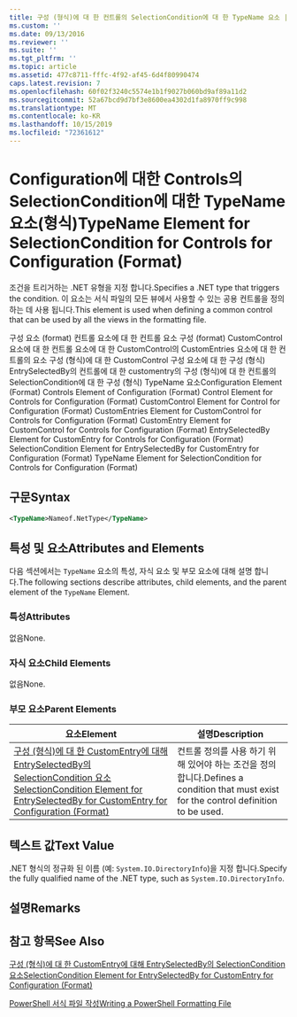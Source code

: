 ```yaml
---
title: 구성 (형식)에 대 한 컨트롤의 SelectionCondition에 대 한 TypeName 요소 | Microsoft Docs
ms.custom: ''
ms.date: 09/13/2016
ms.reviewer: ''
ms.suite: ''
ms.tgt_pltfrm: ''
ms.topic: article
ms.assetid: 477c8711-fffc-4f92-af45-6d4f80990474
caps.latest.revision: 7
ms.openlocfilehash: 60f02f3240c5574e1b1f9027b060bd9af89a11d2
ms.sourcegitcommit: 52a67bcd9d7bf3e8600ea4302d1fa8970ff9c998
ms.translationtype: MT
ms.contentlocale: ko-KR
ms.lasthandoff: 10/15/2019
ms.locfileid: "72361612"
---
```

# <a name="typename-element-for-selectioncondition-for-controls-for-configuration-format"></a><span data-ttu-id="283cb-102">Configuration에 대한 Controls의 SelectionCondition에 대한 TypeName 요소(형식)</span><span class="sxs-lookup"><span data-stu-id="283cb-102">TypeName Element for SelectionCondition for Controls for Configuration (Format)</span></span>

<span data-ttu-id="283cb-103">조건을 트리거하는 .NET 유형을 지정 합니다.</span><span class="sxs-lookup"><span data-stu-id="283cb-103">Specifies a .NET type that triggers the condition.</span></span> <span data-ttu-id="283cb-104">이 요소는 서식 파일의 모든 뷰에서 사용할 수 있는 공용 컨트롤을 정의 하는 데 사용 됩니다.</span><span class="sxs-lookup"><span data-stu-id="283cb-104">This element is used when defining a common control that can be used by all the views in the formatting file.</span></span>

<span data-ttu-id="283cb-105">구성 요소 (format) 컨트롤 요소에 대 한 컨트롤 요소 구성 (format) CustomControl 요소에 대 한 컨트롤 요소에 대 한 CustomControl의 CustomEntries 요소에 대 한 컨트롤의 요소 구성 (형식)에 대 한 CustomControl 구성 요소에 대 한 구성 (형식) EntrySelectedBy의 컨트롤에 대 한 customentry의 구성 (형식)에 대 한 컨트롤의 SelectionCondition에 대 한 구성 (형식) TypeName 요소</span><span class="sxs-lookup"><span data-stu-id="283cb-105">Configuration Element (Format) Controls Element of Configuration (Format) Control Element for Controls for Configuration (Format) CustomControl Element for Control for Configuration (Format) CustomEntries Element for CustomControl for Controls for Configuration (Format) CustomEntry Element for CustomControl for Controls for Configuration (Format) EntrySelectedBy Element for CustomEntry for Controls for Configuration (Format) SelectionCondition Element for EntrySelectedBy for CustomEntry for Configuration (Format) TypeName Element for SelectionCondition for Controls for Configuration (Format)</span></span>

## <a name="syntax"></a><span data-ttu-id="283cb-106">구문</span><span class="sxs-lookup"><span data-stu-id="283cb-106">Syntax</span></span>

```xml
<TypeName>Nameof.NetType</TypeName>

```

## <a name="attributes-and-elements"></a><span data-ttu-id="283cb-107">특성 및 요소</span><span class="sxs-lookup"><span data-stu-id="283cb-107">Attributes and Elements</span></span>

<span data-ttu-id="283cb-108">다음 섹션에서는 `TypeName` 요소의 특성, 자식 요소 및 부모 요소에 대해 설명 합니다.</span><span class="sxs-lookup"><span data-stu-id="283cb-108">The following sections describe attributes, child elements, and the parent element of the `TypeName` Element.</span></span>

### <a name="attributes"></a><span data-ttu-id="283cb-109">특성</span><span class="sxs-lookup"><span data-stu-id="283cb-109">Attributes</span></span>

<span data-ttu-id="283cb-110">없음</span><span class="sxs-lookup"><span data-stu-id="283cb-110">None.</span></span>

### <a name="child-elements"></a><span data-ttu-id="283cb-111">자식 요소</span><span class="sxs-lookup"><span data-stu-id="283cb-111">Child Elements</span></span>

<span data-ttu-id="283cb-112">없음</span><span class="sxs-lookup"><span data-stu-id="283cb-112">None.</span></span>

### <a name="parent-elements"></a><span data-ttu-id="283cb-113">부모 요소</span><span class="sxs-lookup"><span data-stu-id="283cb-113">Parent Elements</span></span>

|<span data-ttu-id="283cb-114">요소</span><span class="sxs-lookup"><span data-stu-id="283cb-114">Element</span></span>|<span data-ttu-id="283cb-115">설명</span><span class="sxs-lookup"><span data-stu-id="283cb-115">Description</span></span>|
|-------------|-----------------|
|[<span data-ttu-id="283cb-116">구성 (형식)에 대 한 CustomEntry에 대해 EntrySelectedBy의 SelectionCondition 요소</span><span class="sxs-lookup"><span data-stu-id="283cb-116">SelectionCondition Element for EntrySelectedBy for CustomEntry for Configuration (Format)</span></span>](./selectioncondition-element-for-entryselectedby-for-controls-for-configuration-format.md)|<span data-ttu-id="283cb-117">컨트롤 정의를 사용 하기 위해 있어야 하는 조건을 정의 합니다.</span><span class="sxs-lookup"><span data-stu-id="283cb-117">Defines a condition that must exist for the control definition to be used.</span></span>|

## <a name="text-value"></a><span data-ttu-id="283cb-118">텍스트 값</span><span class="sxs-lookup"><span data-stu-id="283cb-118">Text Value</span></span>

<span data-ttu-id="283cb-119">.NET 형식의 정규화 된 이름 (예: `System.IO.DirectoryInfo`)을 지정 합니다.</span><span class="sxs-lookup"><span data-stu-id="283cb-119">Specify the fully qualified name of the .NET type, such as `System.IO.DirectoryInfo`.</span></span>

## <a name="remarks"></a><span data-ttu-id="283cb-120">설명</span><span class="sxs-lookup"><span data-stu-id="283cb-120">Remarks</span></span>

## <a name="see-also"></a><span data-ttu-id="283cb-121">참고 항목</span><span class="sxs-lookup"><span data-stu-id="283cb-121">See Also</span></span>

[<span data-ttu-id="283cb-122">구성 (형식)에 대 한 CustomEntry에 대해 EntrySelectedBy의 SelectionCondition 요소</span><span class="sxs-lookup"><span data-stu-id="283cb-122">SelectionCondition Element for EntrySelectedBy for CustomEntry for Configuration (Format)</span></span>](./selectioncondition-element-for-entryselectedby-for-controls-for-configuration-format.md)

[<span data-ttu-id="283cb-123">PowerShell 서식 파일 작성</span><span class="sxs-lookup"><span data-stu-id="283cb-123">Writing a PowerShell Formatting File</span></span>](./writing-a-powershell-formatting-file.md)
